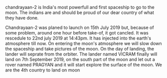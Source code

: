 chandrayaan-2 is India's most powerfull and first spaceship to go to the moon.
The indians are and should be proud of our dear country of what they have done.

Chandrayaan-2 was planed to launch on 15th July 2019 but, because of some problem, around one hour before take-of, it got cancled.
It was rescedule to 22nd july 2019 at 14:43pm.
It has injected into the earth's atmosphere till now.
On entering the moon's atmosphere we will slow down the spaceship and take pictures of the moon.
On the day of landing, the lander will seprate from the orbiter.
The lander named VICRAM  finally will land on 7th September 2019, on the south part of the moon and let out a rover named PRAGYAN and it will start explore the surface of the moon.
We are the 4th country to land on moon
